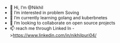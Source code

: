 - 👋 Hi, I’m @Nikhil
- 👀 I’m interested in problem Soving 
- 🌱 I’m currently learning golang and kuberbnetes 
- 💞️ I’m looking to collaborate on open source projects
- 📫 reach me through Linked In ->https://www.linkedin.com/in/nikhilpuri04/

<!---
Nikhil04/Nikhil04 is a ✨ special ✨ repository because its `README.md` (this file) appears on your GitHub profile.
You can click the Preview link to take a look at your changes.
--->
